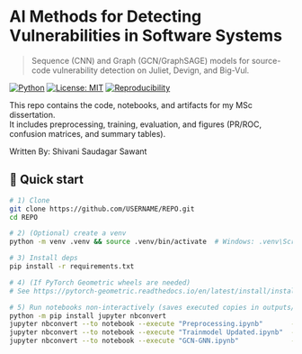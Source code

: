 # AI Methods for Detecting Vulnerabilities in Software Systems
> Sequence (CNN) and Graph (GCN/GraphSAGE) models for source-code vulnerability detection on Juliet, Devign, and Big-Vul.

[![Python](https://img.shields.io/badge/python-3.10+-informational)]()
[![License: MIT](https://img.shields.io/badge/License-MIT-green.svg)]()
[![Reproducibility](https://img.shields.io/badge/reproducible-yes-success)]()

This repo contains the code, notebooks, and artifacts for my MSc dissertation.  
It includes preprocessing, training, evaluation, and figures (PR/ROC, confusion matrices, and summary tables).

Written By:
Shivani Saudagar Sawant

## 🔧 Quick start

```bash
# 1) Clone
git clone https://github.com/USERNAME/REPO.git
cd REPO

# 2) (Optional) create a venv
python -m venv .venv && source .venv/bin/activate  # Windows: .venv\Scripts\activate

# 3) Install deps
pip install -r requirements.txt

# 4) (If PyTorch Geometric wheels are needed)
# See https://pytorch-geometric.readthedocs.io/en/latest/install/installation.html

# 5) Run notebooks non-interactively (saves executed copies in outputs/)
python -m pip install jupyter nbconvert
jupyter nbconvert --to notebook --execute "Preprocessing.ipynb"       --output "outputs/Preprocessing.run.ipynb"
jupyter nbconvert --to notebook --execute "Trainmodel Updated.ipynb"  --output "outputs/Train_CNN.run.ipynb"
jupyter nbconvert --to notebook --execute "GCN-GNN.ipynb"             --output "outputs/Train_GCN.run.ipynb"
